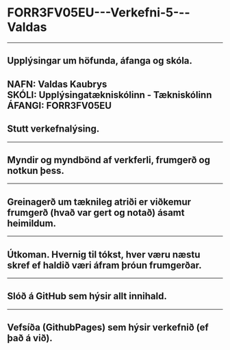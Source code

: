 # FORR3FV05EU---Verkefni-5---Valdas
---
## Upplýsingar um höfunda, áfanga og skóla.
**NAFN:** Valdas Kaubrys  
**SKÓLI:** Upplýsingatækniskólinn - Tækniskólinn  
**ÁFANGI:** FORR3FV05EU  
---
## Stutt verkefnalýsing.

---
## Myndir og myndbönd af verkferli, frumgerð og notkun þess.

---
## Greinagerð um tæknileg atriði er viðkemur frumgerð (hvað var gert og notað) ásamt heimildum.

---
## Útkoman. Hvernig til tókst, hver væru næstu skref ef haldið væri áfram þróun frumgerðar.

---
## Slóð á GitHub sem hýsir allt innihald.

---
## Vefsíða (GithubPages) sem hýsir verkefnið (ef það á við).

